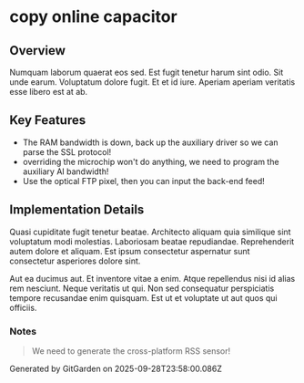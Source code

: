 # copy online capacitor

## Overview
Numquam laborum quaerat eos sed. Est fugit tenetur harum sint odio. Sit unde earum. Voluptatum dolore fugit. Et et id iure. Aperiam aperiam veritatis esse libero est at ab.

## Key Features
- The RAM bandwidth is down, back up the auxiliary driver so we can parse the SSL protocol!
- overriding the microchip won't do anything, we need to program the auxiliary AI bandwidth!
- Use the optical FTP pixel, then you can input the back-end feed!

## Implementation Details
Quasi cupiditate fugit tenetur beatae. Architecto aliquam quia similique sint voluptatum modi molestias. Laboriosam beatae repudiandae. Reprehenderit autem dolore et aliquam. Est ipsum consectetur aspernatur sunt consectetur asperiores dolore sint.
 Aut ea ducimus aut. Et inventore vitae a enim. Atque repellendus nisi id alias rem nesciunt. Neque veritatis ut qui. Non sed consequatur perspiciatis tempore recusandae enim quisquam. Est ut et voluptate ut aut quos qui officiis.

### Notes
> We need to generate the cross-platform RSS sensor!

Generated by GitGarden on 2025-09-28T23:58:00.086Z
